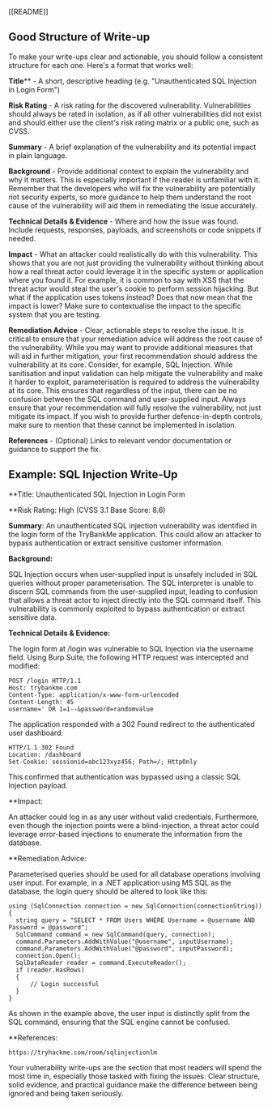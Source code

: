 [[README]]

## Good Structure of Write-up

To make your write-ups clear and actionable, you should follow a consistent structure for each one. Here's a format that works well:

**Title**** - A short, descriptive heading (e.g. "Unauthenticated SQL Injection in Login Form")

**Risk Rating** - A risk rating for the discovered vulnerability. Vulnerabilities should always be rated in isolation, as if all other vulnerabilities did not exist and should either use the client's risk rating matrix or a public one, such as CVSS.

**Summary** - A brief explanation of the vulnerability and its potential impact in plain language.

**Background** - Provide additional context to explain the vulnerability and why it matters. This is especially important if the reader is unfamiliar with it. Remember that the developers who will fix the vulnerability are potentially not security experts, so more guidance to help them understand the root cause of the vulnerability will aid them in remediating the issue accurately.

**Technical Details & Evidence** - Where and how the issue was found. Include requests, responses, payloads, and screenshots or code snippets if needed.

**Impact** - What an attacker could realistically do with this vulnerability. This shows that you are not just providing the vulnerability without thinking about how a real threat actor could leverage it in the specific system or application where you found it. For example, it is common to say with XSS that the threat actor would steal the user's cookie to perform session hijacking. But what if the application uses tokens instead? Does that now mean that the impact is lower? Make sure to contextualise the impact to the specific system that you are testing.

**Remediation Advice** - Clear, actionable steps to resolve the issue. It is critical to ensure that your remediation advice will address the root cause of the vulnerability. While you may want to provide additional measures that will aid in further mitigation, your first recommendation should address the vulnerability at its core. Consider, for example, SQL Injection. While sanitisation and input validation can help mitigate the vulnerability and make it harder to exploit, parameterisation is required to address the vulnerability at its core. This ensures that regardless of the input, there can be no confusion between the SQL command and user-supplied input. Always ensure that your recommendation will fully resolve the vulnerability, not just mitigate its impact. If you wish to provide further defence-in-depth controls, make sure to mention that these cannot be implemented in isolation.

**References** - (Optional) Links to relevant vendor documentation or guidance to support the fix.

## Example: SQL Injection Write-Up
**Title: Unauthenticated SQL Injection in Login Form

**Risk Rating: High (CVSS 3.1 Base Score: 8.6)

**Summary**: An unauthenticated SQL injection vulnerability was identified in the login form of the TryBankMe application. This could allow an attacker to bypass authentication or extract sensitive customer information.

**Background:**

SQL Injection occurs when user-supplied input is unsafely included in SQL queries without proper parameterisation. The SQL interpreter is unable to discern SQL commands from the user-supplied input, leading to confusion that allows a threat actor to inject directly into the SQL command itself. This vulnerability is commonly exploited to bypass authentication or extract sensitive data.

**Technical Details & Evidence:**

The login form at /login was vulnerable to SQL Injection via the username field. Using Burp Suite, the following HTTP request was intercepted and modified:
```
POST /login HTTP/1.1
Host: trybankme.com
Content-Type: application/x-www-form-urlencoded
Content-Length: 45
username=' OR 1=1--&password=randomvalue
```

The application responded with a 302 Found redirect to the authenticated user dashboard:
```
HTTP/1.1 302 Found
Location: /dashboard
Set-Cookie: sessionid=abc123xyz456; Path=/; HttpOnly
```

This confirmed that authentication was bypassed using a classic SQL Injection payload.

**Impact:

An attacker could log in as any user without valid credentials. Furthermore, even though the injection points were a blind-injection, a threat actor could leverage error-based injections to enumerate the information from the database.

**Remediation Advice:

Parameterised queries should be used for all database operations involving user input. For example, in a .NET application using MS SQL as the database, the login query should be altered to look like this:

```
using (SqlConnection connection = new SqlConnection(connectionString))
{
  string query = "SELECT * FROM Users WHERE Username = @username AND Password = @password";
  SqlCommand command = new SqlCommand(query, connection);
  command.Parameters.AddWithValue("@username", inputUsername);
  command.Parameters.AddWithValue("@password", inputPassword);
  connection.Open();
  SqlDataReader reader = command.ExecuteReader();
  if (reader.HasRows)
  {
      // Login successful
  }
}
```

As shown in the example above, the user input is distinctly split from the SQL command, ensuring that the SQL engine cannot be confused.

**References:

    https://tryhackme.com/room/sqlinjectionlm

Your vulnerability write-ups are the section that most readers will spend the most time in, especially those tasked with fixing the issues. Clear structure, solid evidence, and practical guidance make the difference between being ignored and being taken seriously.